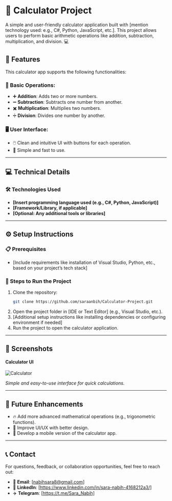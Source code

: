 # **🧮 Calculator Project**

A simple and user-friendly calculator application built with [mention technology used: e.g., C#, Python, JavaScript, etc.]. This project allows users to perform basic arithmetic operations like addition, subtraction, multiplication, and division. 💻

## **🌟 Features**
This calculator app supports the following functionalities:

### **🔢 Basic Operations:**
- ➕ **Addition**: Adds two or more numbers.
- ➖ **Subtraction**: Subtracts one number from another.
- ✖️ **Multiplication**: Multiplies two numbers.
- ➗ **Division**: Divides one number by another.

### **🖥️ User Interface:**
- 🖱️ Clean and intuitive UI with buttons for each operation.
- 🚀 Simple and fast to use.

---

## **💻 Technical Details**

### **🛠 Technologies Used**
- **[Insert programming language used (e.g., C#, Python, JavaScript)]**
- **[Framework/Library, if applicable]**
- **[Optional: Any additional tools or libraries]**

---

## **⚙️ Setup Instructions**

### **📋 Prerequisites**
- [Include requirements like installation of Visual Studio, Python, etc., based on your project’s tech stack]
  
### **🚀 Steps to Run the Project**
1. Clone the repository:
   ```bash
   git clone https://github.com/saraanbih/Calculator-Project.git
   ```
2. Open the project folder in [IDE or Text Editor] (e.g., Visual Studio, etc.).
3. [Additional setup instructions like installing dependencies or configuring environment if needed]
4. Run the project to open the calculator application.

---

## **📸 Screenshots**

#### **Calculator UI**  
![Calculator](https://github.com/user-attachments/assets/f5d9c7f1-c7eb-47c6-bf71-b18da3537d34)

*Simple and easy-to-use interface for quick calculations.*

---

## **🔮 Future Enhancements**
- 🔥 Add more advanced mathematical operations (e.g., trigonometric functions).
- 🎨 Improve UI/UX with better design.
- 📱 Develop a mobile version of the calculator app.

---

## **📞 Contact**
For questions, feedback, or collaboration opportunities, feel free to reach out:

- 📧 **Email**: [nabihsara8@gmail.com]
- 💼 **LinkedIn**: [https://www.linkedin.com/in/sara-nabih-4168212a3/]
- ✈️ **Telegram**: [https://t.me/Sara_Nabih]

